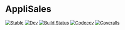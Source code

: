 # AppliSales

[![Stable](https://img.shields.io/badge/docs-stable-blue.svg)](https://rbontekoe.github.io/AppliSales.jl/stable)
[![Dev](https://img.shields.io/badge/docs-dev-blue.svg)](https://rbontekoe.github.io/AppliSales.jl/dev)
[![Build Status](https://travis-ci.com/rbontekoe/AppliSales.jl.svg?branch=master)](https://travis-ci.com/rbontekoe/AppliSales.jl)
[![Codecov](https://codecov.io/gh/rbontekoe/AppliSales.jl/branch/master/graph/badge.svg)](https://codecov.io/gh/rbontekoe/AppliSales.jl)
[![Coveralls](https://coveralls.io/repos/github/rbontekoe/AppliSales.jl/badge.svg?branch=master)](https://coveralls.io/github/rbontekoe/AppliSales.jl?branch=master)
